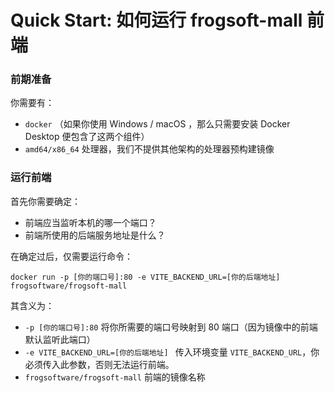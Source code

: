 # Quick Start: 如何运行 frogsoft-mall 前端

### 前期准备

你需要有：

- `docker` （如果你使用 Windows / macOS ，那么只需要安装 Docker Desktop 便包含了这两个组件）
- `amd64/x86_64` 处理器，我们不提供其他架构的处理器预构建镜像

### 运行前端

首先你需要确定：

- 前端应当监听本机的哪一个端口？
- 前端所使用的后端服务地址是什么？

在确定过后，仅需要运行命令：


```shell
docker run -p [你的端口号]:80 -e VITE_BACKEND_URL=[你的后端地址] frogsoftware/frogsoft-mall
```

其含义为：

- `-p [你的端口号]:80` 将你所需要的端口号映射到 80 端口（因为镜像中的前端默认监听此端口）
- `-e VITE_BACKEND_URL=[你的后端地址] ` 传入环境变量 `VITE_BACKEND_URL`，你必须传入此参数，否则无法运行前端。
- `frogsoftware/frogsoft-mall` 前端的镜像名称
